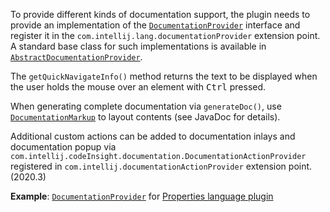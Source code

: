 [//]: # (title: Documentation)

<!-- Copyright 2000-2020 JetBrains s.r.o. and other contributors. Use of this source code is governed by the Apache 2.0 license that can be found in the LICENSE file. -->

To provide different kinds of documentation support, the plugin needs to provide an implementation of the [`DocumentationProvider`](upsource:///platform/analysis-api/src/com/intellij/lang/documentation/DocumentationProvider.java) interface and register it in the `com.intellij.lang.documentationProvider` extension point.
A standard base class for such implementations is available in [`AbstractDocumentationProvider`](upsource:///platform/analysis-api/src/com/intellij/lang/documentation/AbstractDocumentationProvider.java).

The `getQuickNavigateInfo()` method returns the text to be displayed when the user holds the mouse over an element with <kbd>Ctrl</kbd> pressed.

When generating complete documentation via `generateDoc()`, use [`DocumentationMarkup`](upsource:///platform/analysis-api/src/com/intellij/lang/documentation/DocumentationMarkup.java) to layout contents (see JavaDoc for details).

Additional custom actions can be added to documentation inlays and documentation popup via `com.intellij.codeInsight.documentation.DocumentationActionProvider` registered in `com.intellij.documentationActionProvider` extension point. (2020.3)

**Example**:
[`DocumentationProvider`](upsource:///plugins/properties/src/com/intellij/lang/properties/PropertiesDocumentationProvider.java) for [Properties language plugin](upsource:///plugins/properties/)